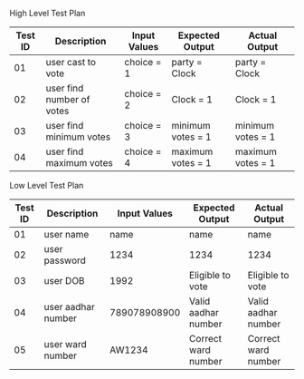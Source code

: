 High Level Test Plan

| Test ID     | Description | Input Values   | Expected Output  | Actual Output |
| ----------  | ----------- | ------------   | ---------------- | ------------- |
| 01  |   user cast to vote       | choice = 1  | party = Clock |  party = Clock |
| 02  | user find number of votes | choice = 2  | Clock = 1     |   Clock = 1  |
| 03  | user find minimum votes   | choice = 3  | minimum votes = 1 | minimum votes = 1 |
| 04  | user find maximum votes   | choice = 4  | maximum votes = 1 | maximum votes = 1 |


Low Level Test Plan

| Test ID     | Description | Input Values | Expected Output     | Actual Output    |
| ----------  | ----------- | ------------ | ----------------    | -------------    |
| 01  |   user name         |   name       |     name            |    name          |
| 02  | user password       |   1234       |     1234            |   1234           |
| 03  | user DOB            |   1992       | Eligible to vote    | Eligible to vote  |
| 04  | user aadhar number  | 789078908900 | Valid aadhar number | Valid aadhar number |
| 05  | user ward number    | AW1234       | Correct ward number | Correct ward number |
